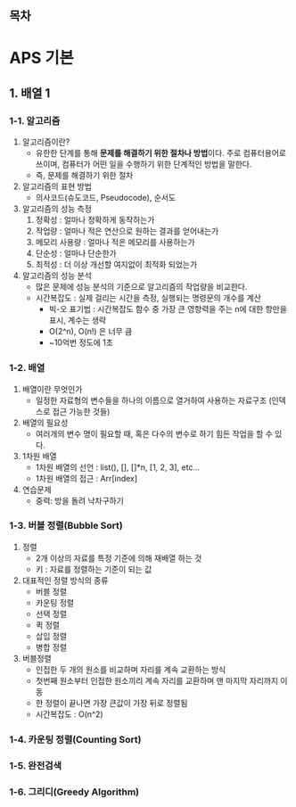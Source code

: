 ## 목차

#  APS 기본

## 1. 배열 1
### 1-1. 알고리즘
1. 알고리즘이란?
    - 유한한 단계를 통해 **문제를 해결하기 위한 절차나 방법**이다. 주로 컴퓨터용어로 쓰이며, 컴퓨터가 어떤 일을 수행하기 위한 단계적인 방법을 말한다.
    - 즉, 문제를 해결하기 위한 절차
2. 알고리즘의 표현 방법
    - 의사코드(슈도코드, Pseudocode), 순서도
3. 알고리즘의 성능 측정
    1. 정확성 : 얼마나 정확하게 동작하는가
    2. 작업량 : 얼마나 적은 연산으로 원하는 결과를 얻어내는가
    3. 메모리 사용량 : 얼마나 적은 메모리를 사용하는가
    4. 단순성 : 얼마나 단순한가
    5. 최적성 : 더 이상 개선할 여지없이 최적화 되었는가
4. 알고리즘의 성능 분석
    - 많은 문제에 성능 분석의 기준으로 알고리즘의 작업량을 비교한다.
    - 시간복잡도 : 실제 걸리는 시간을 측정, 실행되는 명령문의 개수를 계산
        - 빅-오 표기법 : 시간복잡도 함수 중 가장 큰 영향력을 주는 n에 대한 항만을 표시, 계수는 생략
        - O(2^n), O(n!) 은 너무 큼
        - ~10억번 정도에 1초

### 1-2. 배열
1. 배열이란 무엇인가
    - 일정한 자료형의 변수들을 하나의 이름으로 열거하여 사용하는 자료구조 (인덱스로 접근 가능한 것들)
2. 배열의 필요성
    - 여러개의 변수 명이 필요할 때, 혹은 다수의 변수로 하기 힘든 작업을 할 수 있다.
3. 1차원 배열
    - 1차원 배열의 선언 : list(), [], []*n, [1, 2, 3], etc...
    - 1차원 배열의 접근 : Arr[index]
4. 연습문제
    - 중력: 방을 돌려 낙차구하기

### 1-3. 버블 정렬(Bubble Sort)
1. 정렬
   - 2개 이상의 자료를 특정 기준에 의해 재배열 하는 것
   - 키 : 자료를 정렬하는 기준이 되는 값
2. 대표적인 정렬 방식의 종류
   - 버블 정렬
   - 카운팅 정렬
   - 선택 정렬
   - 퀵 정렬
   - 삽입 정렬
   - 병합 정렬
3. 버블정렬
   - 인접한 두 개의 원소를 비교하며 자리를 계속 교환하는 방식
   - 첫번째 원소부터 인접한 원소끼리 계속 자리를 교환하며 맨 마지막 자리까지 이동
   - 한 정렬이 끝나면 가장 큰값이 가장 뒤로 정렬됨
   - 시간복잡도 : O(n^2)

### 1-4. 카운팅 정렬(Counting Sort)

### 1-5. 완전검색

### 1-6. 그리디(Greedy Algorithm)
